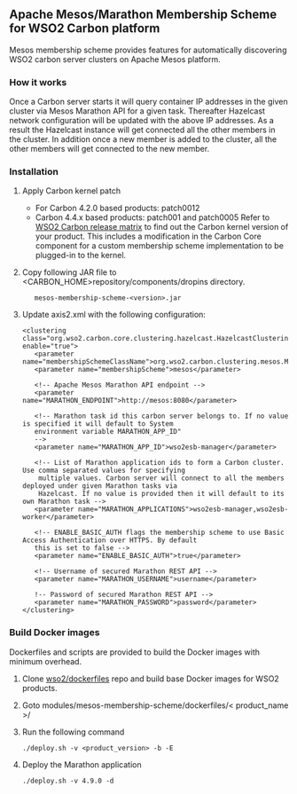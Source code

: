## Apache Mesos/Marathon Membership Scheme for WSO2 Carbon platform

Mesos membership scheme provides features for automatically discovering WSO2 carbon server clusters on Apache Mesos platform.

### How it works
Once a Carbon server starts it will query container IP addresses in the given cluster via Mesos Marathon API for a given task.
Thereafter Hazelcast network configuration will be updated with the above IP addresses. As a result the Hazelcast instance will
get connected all the other members in the cluster. In addition once a new member is added to the cluster, all the other members will get connected to the new member.

### Installation

1. Apply Carbon kernel patch
      - For Carbon 4.2.0 based products: patch0012
      - Carbon 4.4.x based products: patch001 and patch0005
   Refer to [WSO2 Carbon release matrix](http://wso2.com/products/carbon/release-matrix/) to find out
   the Carbon kernel version of your product. This includes a modification in the Carbon Core component for a custom
   membership scheme implementation to be plugged-in to the kernel.

2. Copy following JAR file to <CARBON_HOME>repository/components/dropins directory.

   ```
      mesos-membership-scheme-<version>.jar
   ```

3. Update axis2.xml with the following configuration:

   ```
   <clustering class="org.wso2.carbon.core.clustering.hazelcast.HazelcastClusteringAgent" enable="true">
      <parameter name="membershipSchemeClassName">org.wso2.carbon.clustering.mesos.MesosMembershipScheme</parameter>
      <parameter name="membershipScheme">mesos</parameter>

      <!-- Apache Mesos Marathon API endpoint -->
      <parameter name="MARATHON_ENDPOINT">http://mesos:8080</parameter>

      <!-- Marathon task id this carbon server belongs to. If no value is specified it will default to System
      environment variable MARATHON_APP_ID"
      -->
      <parameter name="MARATHON_APP_ID">wso2esb-manager</parameter>

      <!-- List of Marathon application ids to form a Carbon cluster. Use comma separated values for specifying
       multiple values. Carbon server will connect to all the members deployed under given Marathon tasks via
       Hazelcast. If no value is provided then it will default to its own Marathon task -->
      <parameter name="MARATHON_APPLICATIONS">wso2esb-manager,wso2esb-worker</parameter>

      <!-- ENABLE_BASIC_AUTH flags the membership scheme to use Basic Access Authentication over HTTPS. By default
      this is set to false -->
      <parameter name="ENABLE_BASIC_AUTH">true</parameter>

      <!-- Username of secured Marathon REST API -->
      <parameter name="MARATHON_USERNAME">username</parameter>

      !-- Password of secured Marathon REST API -->
      <parameter name="MARATHON_PASSWORD">password</parameter>
   </clustering>
   ```


### Build Docker images

Dockerfiles and scripts are provided to build the Docker images with minimum overhead.

1. Clone [wso2/dockerfiles](https://github.com/wso2/dockerfiles) repo and build base Docker images for WSO2 products.
2. Goto modules/mesos-membership-scheme/dockerfiles/< product_name >/
3. Run the following command

    ```
    ./deploy.sh -v <product_version> -b -E
    ```

4. Deploy the Marathon application
    
    ```
    ./deploy.sh -v 4.9.0 -d
    ```

